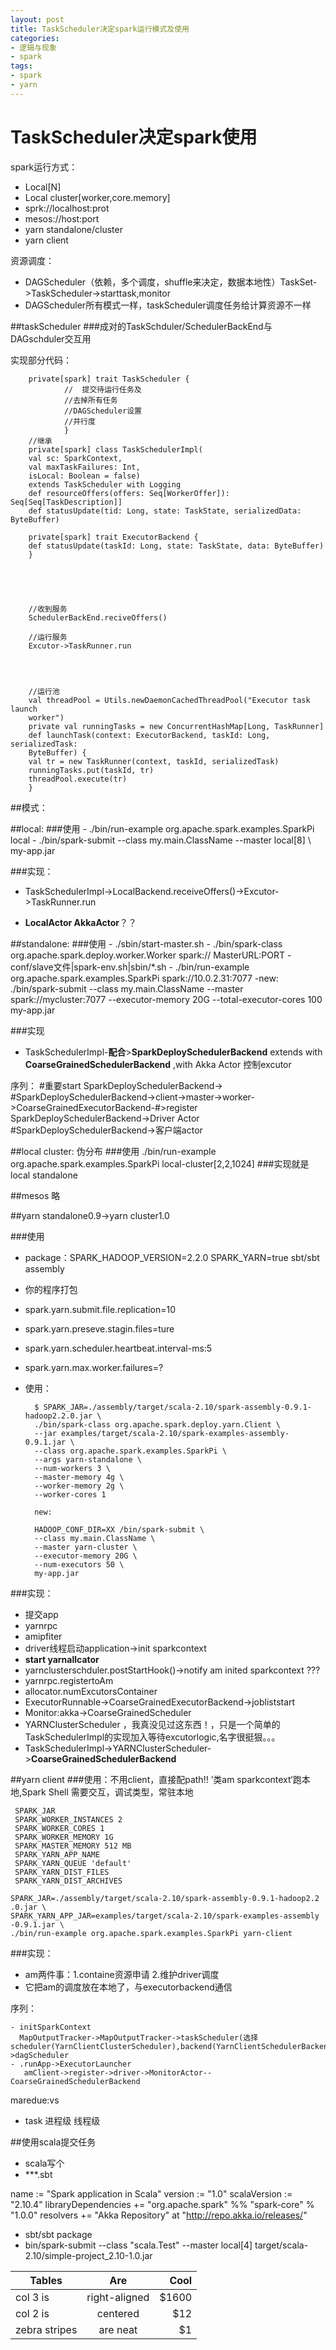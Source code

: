 ```yaml
---
layout: post
title: TaskScheduler决定spark运行模式及使用
categories:
- 逻辑与现象
- spark
tags:
- spark
- yarn
---
```



 TaskScheduler决定spark使用
============

spark运行方式：

- Local[N]
- Local cluster[worker,core.memory]
- sprk://localhost:prot
- mesos://host:port
- yarn standalone/cluster
- yarn client


资源调度：

- DAGScheduler（依赖，多个调度，shuffle来决定，数据本地性）TaskSet->TaskScheduler->starttask,monitor
- DAGScheduler所有模式一样，taskScheduler调度任务给计算资源不一样

##taskScheduler
###成对的TaskSchduler/SchedulerBackEnd与DAGschduler交互用

实现部分代码：

		private[spark] trait TaskScheduler {
				//	提交待运行任务及
				//去掉所有任务
				//DAGScheduler设置
				//并行度
				}
 		//继承
		private[spark] class TaskSchedulerImpl(
		val sc: SparkContext,
		val maxTaskFailures: Int,
		isLocal: Boolean = false)
		extends TaskScheduler with Logging
		def resourceOffers(offers: Seq[WorkerOffer]): Seq[Seq[TaskDescription]]
		def statusUpdate(tid: Long, state: TaskState, serializedData: ByteBuffer)
		
		private[spark] trait ExecutorBackend {
		def statusUpdate(taskId: Long, state: TaskState, data: ByteBuffer)
		}	
	




		//收到服务
		SchedulerBackEnd.reciveOffers()

		//运行服务
		Excutor->TaskRunner.run
		



		//运行池
		val threadPool = Utils.newDaemonCachedThreadPool("Executor task launch
		worker")
		private val runningTasks = new ConcurrentHashMap[Long, TaskRunner]
		def launchTask(context: ExecutorBackend, taskId: Long, serializedTask:
		ByteBuffer) {
		val tr = new TaskRunner(context, taskId, serializedTask)
		runningTasks.put(taskId, tr)
		threadPool.execute(tr)
		}
		


##模式：

##local:
###使用
	- ./bin/run-example org.apache.spark.examples.SparkPi local
	- ./bin/spark-submit \--class my.main.ClassName --master local[8] \ my-app.jar

###实现：

- TaskSchedulerImpl->LocalBackend.receiveOffers()->Excutor->TaskRunner.run

- **LocalActor AkkaActor**？？

##standalone:
###使用
	- ./sbin/start-master.sh
	- ./bin/spark-class org.apache.spark.deploy.worker.Worker spark:// MasterURL:PORT
	- conf/slave文件|spark-env.sh|sbin/*.sh
	- ./bin/run-example org.apache.spark.examples.SparkPi spark://10.0.2.31:7077
	-new: ./bin/spark-submit  --class my.main.ClassName --master spark://mycluster:7077 --executor-memory 20G  --total-executor-cores 100  my-app.jar

###实现

- TaskSchedulerImpl-**配合**>**SparkDeploySchedulerBackend** extends with **CoarseGrainedSchedulerBackend** ,with Akka Actor 控制excutor

序列：
#重要start SparkDeploySchedulerBackend->
#SparkDeploySchedulerBackend->client->master->worker->CoarseGrainedExecutorBackend-#>register SparkDeploySchedulerBackend->Driver Actor
#SparkDeploySchedulerBackend->客户端actor

##local cluster: 伪分布
###使用
	./bin/run-example org.apache.spark.examples.SparkPi local-cluster[2,2,1024]
###实现就是local standalone

##mesos 略

##yarn standalone0.9->yarn cluster1.0

###使用
-	 package：SPARK_HADOOP_VERSION=2.2.0 SPARK_YARN=true sbt/sbt assembly
-	 你的程序打包
-	 spark.yarn.submit.file.replication=10
-	 spark.yarn.preseve.stagin.files=ture
-	 spark.yarn.scheduler.heartbeat.interval-ms:5
-	 spark.yarn.max.worker.failures=?
- 使用：

		$ SPARK_JAR=./assembly/target/scala-2.10/spark-assembly-0.9.1-hadoop2.2.0.jar \
		./bin/spark-class org.apache.spark.deploy.yarn.Client \
		--jar examples/target/scala-2.10/spark-examples-assembly-0.9.1.jar \
		--class org.apache.spark.examples.SparkPi \
		--args yarn-standalone \
		--num-workers 3 \
		--master-memory 4g \
		--worker-memory 2g \
		--worker-cores 1

		new:

		HADOOP_CONF_DIR=XX /bin/spark-submit \
		--class my.main.ClassName \
		--master yarn-cluster \
		--executor-memory 20G \
		--num-executors 50 \
		my-app.jar

###实现：
- 提交app
- yarnrpc
- amipfiter
- driver线程启动application->init sparkcontext
- **start yarnallcator**
- yarnclusterschduler.postStartHook()->notify am inited sparkcontext ???
- yarnrpc.registertoAm
- allocator.numExcutorsContainer
- ExecutorRunnable->CoarseGrainedExecutorBackend->jobliststart
-  Monitor:akka->CoarseGrainedScheduler
- YARNClusterScheduler ，我真没见过这东西！，只是一个简单的TaskSchedulerImpl的实现加入等待excutorlogic,名字很挺狠。。。
- TaskSchedulerImpl->YARNClusterScheduler->**CoarseGrainedSchedulerBackend**

##yarn client 
###使用：不用client，直接配path!!  ’类am sparkcontext‘跑本地,Spark Shell 需要交互，调试类型，常驻本地
	 
	 SPARK_JAR
	 SPARK_WORKER_INSTANCES 2
	 SPARK_WORKER_CORES 1
	 SPARK_WORKER_MEMORY 1G
	 SPARK_MASTER_MEMORY 512 MB
	 SPARK_YARN_APP_NAME 
	 SPARK_YARN_QUEUE 'default'
	 SPARK_YARN_DIST_FILES
	 SPARK_YARN_DIST_ARCHIVES

	SPARK_JAR=./assembly/target/scala-2.10/spark-assembly-0.9.1-hadoop2.2
	.0.jar \
	SPARK_YARN_APP_JAR=examples/target/scala-2.10/spark-examples-assembly
	-0.9.1.jar \
	./bin/run-example org.apache.spark.examples.SparkPi yarn-client

###实现：
- am两件事：1.containe资源申请 2.维护driver调度
- 它把am的调度放在本地了，与executorbackend通信

序列：

	- initSparkContext
	  MapOutputTracker->MapOutputTracker->taskScheduler(选择scheduler(YarnClientClusterScheduler),backend(YarnClientSchedulerBackend))->dagScheduler
	- .runApp->ExecutorLauncher  
	   amClient->register->driver->MonitorActor--CoarseGrainedSchedulerBackend


maredue:vs 

- task 进程级 线程级


##使用scala提交任务

- scala写个
- ***.sbt

name := "Spark application in Scala" 
version := "1.0" 
scalaVersion := "2.10.4"
libraryDependencies += "org.apache.spark" %% "spark-core" % "1.0.0" 
resolvers += "Akka Repository" at "http://repo.akka.io/releases/" 

- sbt/sbt package
- bin/spark-submit --class "scala.Test"  --master local[4]
target/scala-2.10/simple-project_2.10-1.0.jar 



| Tables        | Are           | Cool  |
| ------------- |:-------------:| -----:|
| col 3 is      | right-aligned | $1600 |
| col 2 is      | centered      |   $12 |
| zebra stripes | are neat      |    $1 |
